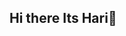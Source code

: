 ## Hi there Its Hari👋

<!--
**HariPatel70/HariPatel70** is a ✨ _special_ ✨ repository because its `README.md` (this file) appears on your GitHub profile.

Here are some ideas to get you started:

- 🔭 I’m currently working on learning Python
- 🌱 I’m currently learning Python
- 👯 I’m looking to collaborate on 
- 🤔 I’m looking for help with Coding
- 💬 Ask me about My Skills
- 📫 How to reach me: hari.patel7psm100@gmail.com
- 😄 Pronouns: He/Him
- ⚡ Fun fact: I m great at Soccer
-->
